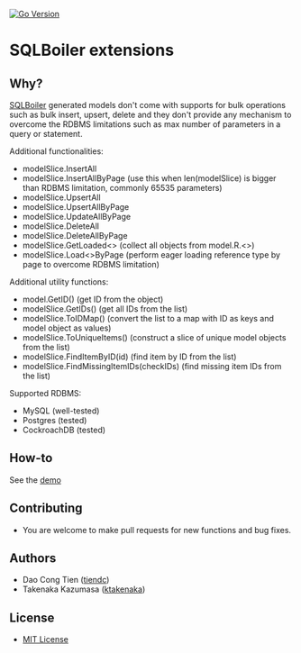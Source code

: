 [![Go Version](https://img.shields.io/badge/Go-%3E%3D%201.18-blue)](https://img.shields.io/badge/Go-%3E%3D%201.20-blue)

# SQLBoiler extensions

## Why?

[SQLBoiler](https://github.com/volatiletech/sqlboiler) generated models don't come with supports for bulk operations such as bulk insert, upsert, delete and they don't provide any mechanism to overcome the RDBMS limitations such as max number of parameters in a query or statement.

Additional functionalities:
  - modelSlice.InsertAll
  - modelSlice.InsertAllByPage (use this when len(modelSlice) is bigger than RDBMS limitation, commonly 65535 parameters)
  - modelSlice.UpsertAll
  - modelSlice.UpsertAllByPage
  - modelSlice.UpdateAllByPage
  - modelSlice.DeleteAll
  - modelSlice.DeleteAllByPage
  - modelSlice.GetLoaded<<FK-ref-type>> (collect all objects from model.R.<<FK-ref-type>>)
  - modelSlice.Load<<FK-ref-type>>ByPage (perform eager loading reference type by page to overcome RDBMS limitation)

Additional utility functions:
  - model.GetID() (get ID from the object)
  - modelSlice.GetIDs() (get all IDs from the list)
  - modelSlice.ToIDMap() (convert the list to a map with ID as keys and model object as values)
  - modelSlice.ToUniqueItems() (construct a slice of unique model objects from the list)
  - modelSlice.FindItemByID(id) (find item by ID from the list)
  - modelSlice.FindMissingItemIDs(checkIDs) (find missing item IDs from the list)

Supported RDBMS:
  - MySQL (well-tested)
  - Postgres (tested)
  - CockroachDB (tested)

## How-to

See the [demo](https://github.com/tiendc/sqlboiler-extensions-demo)

## Contributing

- You are welcome to make pull requests for new functions and bug fixes.

## Authors

- Dao Cong Tien ([tiendc](https://github.com/tiendc))
- Takenaka Kazumasa ([ktakenaka](https://github.com/ktakenaka))

## License

- [MIT License](LICENSE)
